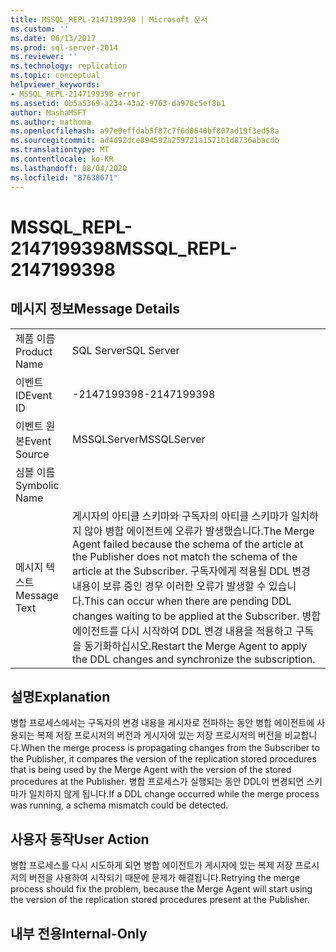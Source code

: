 ```yaml
---
title: MSSQL_REPL-2147199398 | Microsoft 문서
ms.custom: ''
ms.date: 06/13/2017
ms.prod: sql-server-2014
ms.reviewer: ''
ms.technology: replication
ms.topic: conceptual
helpviewer_keywords:
- MSSQL_REPL-2147199398 error
ms.assetid: 0b5a5369-a234-43a2-9763-da978c5ef8b1
author: MashaMSFT
ms.author: mathoma
ms.openlocfilehash: a97e0effdab5f87c7f6d0640bf807ad19f3ed58a
ms.sourcegitcommit: ad4d92dce894592a259721a1571b1d8736abacdb
ms.translationtype: MT
ms.contentlocale: ko-KR
ms.lasthandoff: 08/04/2020
ms.locfileid: "87638671"
---
```

# <a name="mssql_repl-2147199398"></a><span data-ttu-id="a0059-102">MSSQL_REPL-2147199398</span><span class="sxs-lookup"><span data-stu-id="a0059-102">MSSQL_REPL-2147199398</span></span>
    
## <a name="message-details"></a><span data-ttu-id="a0059-103">메시지 정보</span><span class="sxs-lookup"><span data-stu-id="a0059-103">Message Details</span></span>  
  
|||  
|-|-|  
|<span data-ttu-id="a0059-104">제품 이름</span><span class="sxs-lookup"><span data-stu-id="a0059-104">Product Name</span></span>|<span data-ttu-id="a0059-105">SQL Server</span><span class="sxs-lookup"><span data-stu-id="a0059-105">SQL Server</span></span>|  
|<span data-ttu-id="a0059-106">이벤트 ID</span><span class="sxs-lookup"><span data-stu-id="a0059-106">Event ID</span></span>|<span data-ttu-id="a0059-107">-2147199398</span><span class="sxs-lookup"><span data-stu-id="a0059-107">-2147199398</span></span>|  
|<span data-ttu-id="a0059-108">이벤트 원본</span><span class="sxs-lookup"><span data-stu-id="a0059-108">Event Source</span></span>|<span data-ttu-id="a0059-109">MSSQLServer</span><span class="sxs-lookup"><span data-stu-id="a0059-109">MSSQLServer</span></span>|  
|<span data-ttu-id="a0059-110">심볼 이름</span><span class="sxs-lookup"><span data-stu-id="a0059-110">Symbolic Name</span></span>||  
|<span data-ttu-id="a0059-111">메시지 텍스트</span><span class="sxs-lookup"><span data-stu-id="a0059-111">Message Text</span></span>|<span data-ttu-id="a0059-112">게시자의 아티클 스키마와 구독자의 아티클 스키마가 일치하지 않아 병합 에이전트에 오류가 발생했습니다.</span><span class="sxs-lookup"><span data-stu-id="a0059-112">The Merge Agent failed because the schema of the article at the Publisher does not match the schema of the article at the Subscriber.</span></span> <span data-ttu-id="a0059-113">구독자에게 적용될 DDL 변경 내용이 보류 중인 경우 이러한 오류가 발생할 수 있습니다.</span><span class="sxs-lookup"><span data-stu-id="a0059-113">This can occur when there are pending DDL changes waiting to be applied at the Subscriber.</span></span> <span data-ttu-id="a0059-114">병합 에이전트를 다시 시작하여 DDL 변경 내용을 적용하고 구독을 동기화하십시오.</span><span class="sxs-lookup"><span data-stu-id="a0059-114">Restart the Merge Agent to apply the DDL changes and synchronize the subscription.</span></span>|  
  
## <a name="explanation"></a><span data-ttu-id="a0059-115">설명</span><span class="sxs-lookup"><span data-stu-id="a0059-115">Explanation</span></span>  
 <span data-ttu-id="a0059-116">병합 프로세스에서는 구독자의 변경 내용을 게시자로 전파하는 동안 병합 에이전트에 사용되는 복제 저장 프로시저의 버전과 게시자에 있는 저장 프로시저의 버전을 비교합니다.</span><span class="sxs-lookup"><span data-stu-id="a0059-116">When the merge process is propagating changes from the Subscriber to the Publisher, it compares the version of the replication stored procedures that is being used by the Merge Agent with the version of the stored procedures at the Publisher.</span></span> <span data-ttu-id="a0059-117">병합 프로세스가 실행되는 동안 DDL이 변경되면 스키마가 일치하지 않게 됩니다.</span><span class="sxs-lookup"><span data-stu-id="a0059-117">If a DDL change occurred while the merge process was running, a schema mismatch could be detected.</span></span>  
  
## <a name="user-action"></a><span data-ttu-id="a0059-118">사용자 동작</span><span class="sxs-lookup"><span data-stu-id="a0059-118">User Action</span></span>  
 <span data-ttu-id="a0059-119">병합 프로세스를 다시 시도하게 되면 병합 에이전트가 게시자에 있는 복제 저장 프로시저의 버전을 사용하여 시작되기 때문에 문제가 해결됩니다.</span><span class="sxs-lookup"><span data-stu-id="a0059-119">Retrying the merge process should fix the problem, because the Merge Agent will start using the version of the replication stored procedures present at the Publisher.</span></span>  
  
## <a name="internal-only"></a><span data-ttu-id="a0059-120">내부 전용</span><span class="sxs-lookup"><span data-stu-id="a0059-120">Internal-Only</span></span>  
  
